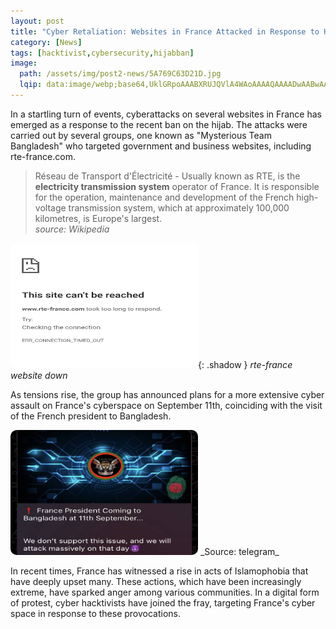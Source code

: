 ```yaml
---
layout: post
title: "Cyber Retaliation: Websites in France Attacked in Response to Hijab Ban And Emerging Islamophobia"
category: [News]
tags: [hacktivist,cybersecurity,hijabban]
image:
  path: /assets/img/post2-news/5A769C63D21D.jpg
  lqip: data:image/webp;base64,UklGRpoAAABXRUJQVlA4WAoAAAAQAAAADwAABwAAQUxQSDIAAAARL0AmbZurmr57yyIiqE8oiG0bejIYEQTgqiDA9vqnsUSI6H+oAERp2HZ65qP/VIAWAFZQOCBCAAAA8AEAnQEqEAAIAAVAfCWkAALp8sF8rgRgAP7o9FDvMCkMde9PK7euH5M1m6VWoDXf2FkP3BqV0ZYbO6NA/VFIAAAA
---
```


In a startling turn of events, cyberattacks on several websites in France has emerged as a response to the recent ban on the hijab. The attacks were carried out by several groups, one known as "Mysterious Team Bangladesh" who targeted government and business websites, including rte-france.com. 

> Réseau de Transport d'Électricité - 
Usually known as RTE, is the **electricity transmission system** operator of France. It is responsible for the operation, maintenance and development of the French high-voltage transmission system, which at approximately 100,000 kilometres, is Europe's largest. <br>
_source: Wikipedia_


<img src="/assets/img/post2-news/514A065F37D2.jpg" alt="rte-france.com down" style="border-radius: 10px; overflow: hidden; margin: auto;" width="300" height="200">{: .shadow }
_rte-france website down_ 

As tensions rise, the group has announced plans for a more extensive cyber assault on France's cyberspace on September 11th, coinciding with the visit of the French president to Bangladesh.

<img src="/assets/img/post2-news/A1C3ABE624B6.jpg" alt="Message to france" style="border-radius: 10px; overflow: hidden; " width="300" height="200">
_Source: telegram_

In recent times, France has witnessed a rise in acts of Islamophobia that have deeply upset many. These actions, which have been increasingly extreme, have sparked anger among various communities. In a digital form of protest, cyber hacktivists have joined the fray, targeting France's cyber space in response to these provocations. 



